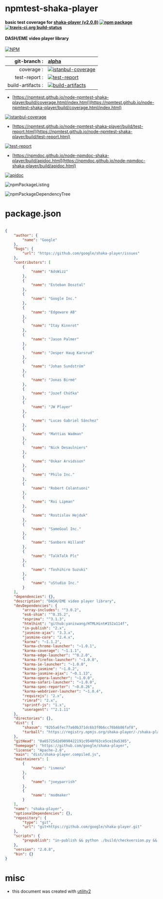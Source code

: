 # npmtest-shaka-player

#### basic test coverage for  [shaka-player (v2.0.8)](https://github.com/google/shaka-player)  [![npm package](https://img.shields.io/npm/v/npmtest-shaka-player.svg?style=flat-square)](https://www.npmjs.org/package/npmtest-shaka-player) [![travis-ci.org build-status](https://api.travis-ci.org/npmtest/node-npmtest-shaka-player.svg)](https://travis-ci.org/npmtest/node-npmtest-shaka-player)

#### DASH/EME video player library

[![NPM](https://nodei.co/npm/shaka-player.png?downloads=true&downloadRank=true&stars=true)](https://www.npmjs.com/package/shaka-player)

| git-branch : | [alpha](https://github.com/npmtest/node-npmtest-shaka-player/tree/alpha)|
|--:|:--|
| coverage : | [![istanbul-coverage](https://npmtest.github.io/node-npmtest-shaka-player/build/coverage.badge.svg)](https://npmtest.github.io/node-npmtest-shaka-player/build/coverage.html/index.html)|
| test-report : | [![test-report](https://npmtest.github.io/node-npmtest-shaka-player/build/test-report.badge.svg)](https://npmtest.github.io/node-npmtest-shaka-player/build/test-report.html)|
| build-artifacts : | [![build-artifacts](https://npmtest.github.io/node-npmtest-shaka-player/glyphicons_144_folder_open.png)](https://github.com/npmtest/node-npmtest-shaka-player/tree/gh-pages/build)|

- [https://npmtest.github.io/node-npmtest-shaka-player/build/coverage.html/index.html](https://npmtest.github.io/node-npmtest-shaka-player/build/coverage.html/index.html)

[![istanbul-coverage](https://npmtest.github.io/node-npmtest-shaka-player/build/screenCapture.buildCi.browser.%252Ftmp%252Fbuild%252Fcoverage.lib.html.png)](https://npmtest.github.io/node-npmtest-shaka-player/build/coverage.html/index.html)

- [https://npmtest.github.io/node-npmtest-shaka-player/build/test-report.html](https://npmtest.github.io/node-npmtest-shaka-player/build/test-report.html)

[![test-report](https://npmtest.github.io/node-npmtest-shaka-player/build/screenCapture.buildCi.browser.%252Ftmp%252Fbuild%252Ftest-report.html.png)](https://npmtest.github.io/node-npmtest-shaka-player/build/test-report.html)

- [https://npmdoc.github.io/node-npmdoc-shaka-player/build/apidoc.html](https://npmdoc.github.io/node-npmdoc-shaka-player/build/apidoc.html)

[![apidoc](https://npmdoc.github.io/node-npmdoc-shaka-player/build/screenCapture.buildCi.browser.%252Ftmp%252Fbuild%252Fapidoc.html.png)](https://npmdoc.github.io/node-npmdoc-shaka-player/build/apidoc.html)

![npmPackageListing](https://npmtest.github.io/node-npmtest-shaka-player/build/screenCapture.npmPackageListing.svg)

![npmPackageDependencyTree](https://npmtest.github.io/node-npmtest-shaka-player/build/screenCapture.npmPackageDependencyTree.svg)



# package.json

```json

{
    "author": {
        "name": "Google"
    },
    "bugs": {
        "url": "https://github.com/google/shaka-player/issues"
    },
    "contributors": [
        {
            "name": "AdsWizz"
        },
        {
            "name": "Esteban Dosztal"
        },
        {
            "name": "Google Inc."
        },
        {
            "name": "Edgeware AB"
        },
        {
            "name": "Itay Kinnrot"
        },
        {
            "name": "Jason Palmer"
        },
        {
            "name": "Jesper Haug Karsrud"
        },
        {
            "name": "Johan Sundström"
        },
        {
            "name": "Jonas Birmé"
        },
        {
            "name": "Jozef Chúťka"
        },
        {
            "name": "JW Player"
        },
        {
            "name": "Lucas Gabriel Sánchez"
        },
        {
            "name": "Mattias Wadman"
        },
        {
            "name": "Nick Desaulniers"
        },
        {
            "name": "Oskar Arvidsson"
        },
        {
            "name": "Philo Inc."
        },
        {
            "name": "Robert Colantuoni"
        },
        {
            "name": "Roi Lipman"
        },
        {
            "name": "Rostislav Hejduk"
        },
        {
            "name": "SameGoal Inc."
        },
        {
            "name": "Sanborn Hilland"
        },
        {
            "name": "TalkTalk Plc"
        },
        {
            "name": "Toshihiro Suzuki"
        },
        {
            "name": "uStudio Inc."
        }
    ],
    "dependencies": {},
    "description": "DASH/EME video player library",
    "devDependencies": {
        "array-includes": "^3.0.2",
        "es6-shim": "^0.35.2",
        "esprima": "^3.1.3",
        "htmlhint": "github:yaniswang/HTMLHint#152a114f",
        "in-publish": "2.x",
        "jasmine-ajax": "3.3.x",
        "jasmine-core": "2.4.x",
        "karma": "~1.1.2",
        "karma-chrome-launcher": "~1.0.1",
        "karma-coverage": "~1.1.1",
        "karma-edge-launcher": "^0.2.0",
        "karma-firefox-launcher": "~1.0.0",
        "karma-ie-launcher": "~1.0.0",
        "karma-jasmine": "~1.0.2",
        "karma-jasmine-ajax": "~0.1.13",
        "karma-opera-launcher": "~1.0.0",
        "karma-safari-launcher": "~1.0.0",
        "karma-spec-reporter": "~0.0.26",
        "karma-webdriver-launcher": "~1.0.4",
        "requirejs": "2.x",
        "rimraf": "2.x",
        "sprintf-js": "1.x",
        "useragent": "^2.1.11"
    },
    "directories": {},
    "dist": {
        "shasum": "92b5a6fec77a60b371dc6b3f0b6cc78b6b86faf8",
        "tarball": "https://registry.npmjs.org/shaka-player/-/shaka-player-2.0.8.tgz"
    },
    "gitHead": "0a65725d2d9090422191c9540f63ce5ce19a5305",
    "homepage": "https://github.com/google/shaka-player",
    "license": "Apache-2.0",
    "main": "dist/shaka-player.compiled.js",
    "maintainers": [
        {
            "name": "ismena"
        },
        {
            "name": "joeyparrish"
        },
        {
            "name": "modmaker"
        }
    ],
    "name": "shaka-player",
    "optionalDependencies": {},
    "repository": {
        "type": "git",
        "url": "git+https://github.com/google/shaka-player.git"
    },
    "scripts": {
        "prepublish": "in-publish && python ./build/checkversion.py && python ./build/all.py || not-in-publish"
    },
    "version": "2.0.8",
    "bin": {}
}
```



# misc
- this document was created with [utility2](https://github.com/kaizhu256/node-utility2)
